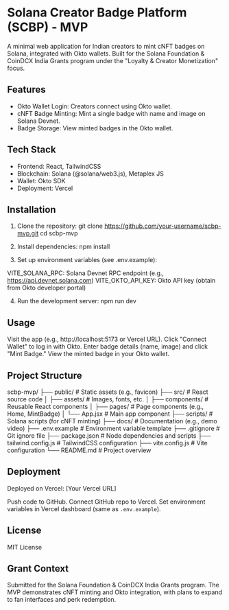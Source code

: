 # Solana Creator Badge Platform (SCBP) - MVP
A minimal web application for Indian creators to mint cNFT badges on Solana, integrated with Okto wallets. Built for the Solana Foundation & CoinDCX India Grants program under the "Loyalty & Creator Monetization" focus.

## Features

- Okto Wallet Login: Creators connect using Okto wallet.
- cNFT Badge Minting: Mint a single badge with name and image on Solana Devnet.
- Badge Storage: View minted badges in the Okto wallet.

## Tech Stack

- Frontend: React, TailwindCSS
- Blockchain: Solana (@solana/web3.js), Metaplex JS
- Wallet: Okto SDK
- Deployment: Vercel

## Installation

1. Clone the repository:
git clone https://github.com/your-username/scbp-mvp.git
cd scbp-mvp


2. Install dependencies:
npm install

3. Set up environment variables (see .env.example):

VITE_SOLANA_RPC: Solana Devnet RPC endpoint (e.g., https://api.devnet.solana.com)
VITE_OKTO_API_KEY: Okto API key (obtain from Okto developer portal)

4. Run the development server:
npm run dev



## Usage

Visit the app (e.g., http://localhost:5173 or Vercel URL).
Click "Connect Wallet" to log in with Okto.
Enter badge details (name, image) and click "Mint Badge."
View the minted badge in your Okto wallet.

## Project Structure

scbp-mvp/
├── public/                    # Static assets (e.g., favicon)
├── src/                       # React source code
│   ├── assets/                # Images, fonts, etc.
│   ├── components/            # Reusable React components
│   ├── pages/                 # Page components (e.g., Home, MintBadge)
│   └── App.jsx                # Main app component
├── scripts/                   # Solana scripts (for cNFT minting)
├── docs/                      # Documentation (e.g., demo video)
├── .env.example               # Environment variable template
├── .gitignore                 # Git ignore file
├── package.json               # Node dependencies and scripts
├── tailwind.config.js         # TailwindCSS configuration
├── vite.config.js             # Vite configuration
└── README.md                  # Project overview

## Deployment
Deployed on Vercel: [Your Vercel URL]

Push code to GitHub.
Connect GitHub repo to Vercel.
Set environment variables in Vercel dashboard (same as `.env.example`).

## License
MIT License

## Grant Context
Submitted for the Solana Foundation & CoinDCX India Grants program. The MVP demonstrates cNFT minting and Okto integration, with plans to expand to fan interfaces and perk redemption.
